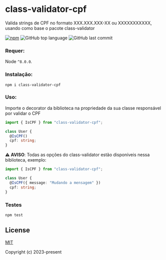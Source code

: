 # class-validator-cpf

Valida strings de CPF no formato XXX.XXX.XXX-XX ou XXXXXXXXXXX, usando como base o pacote class-validator

[![npm][npm-image]][npm-url]
![GitHub top language](https://img.shields.io/github/languages/top/ocsoares/class-validator-cpf)
![GitHub last commit](https://img.shields.io/github/last-commit/ocsoares/class-validator-cpf)

[npm-image]: https://img.shields.io/npm/v/class-validator-cpf.svg?style=flat
[npm-url]: https://npmjs.org/package/class-validator-cpf

### Requer:

Node `^8.0.0`.

### Instalação:

```
npm i class-validator-cpf
```

### Uso:

Importe o decorator da biblioteca na propriedade da sua classe responsável por validar o CPF

```ts
import { IsCPF } from "class-validator-cpf";

class User {
  @IsCPF()
  cpf: string;
}
```

:warning: **AVISO**: Todas as opções do class-validator estão disponíveis nessa biblioteca, exemplo:

```ts
import { IsCPF } from "class-validator-cpf";

class User {
  @IsCPF({ message: "Mudando a mensagem" })
  cpf: string;
}
```

### Testes

```shell
npm test
```

## License

[MIT](http://opensource.org/licenses/MIT)

Copyright (c) 2023-present
